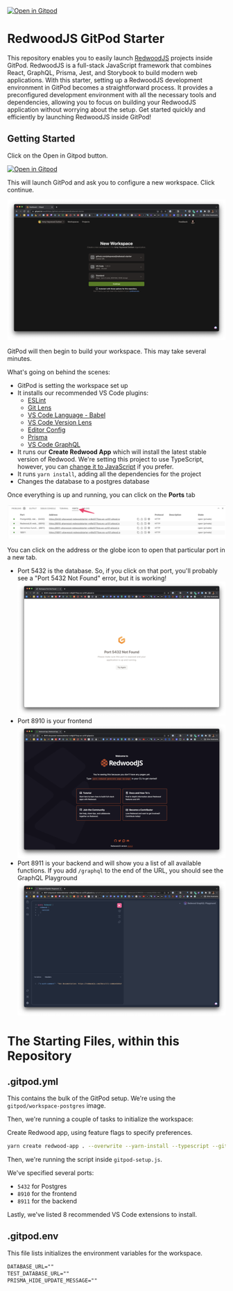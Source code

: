 [![Open in Gitpod](https://gitpod.io/button/open-in-gitpod.svg)](https://gitpod.io/#https://github.com/ahaywood/redwood-starter.git)

# RedwoodJS GitPod Starter

This repository enables you to easily launch [RedwoodJS](https://redwoodjs.com/) projects inside GitPod. RedwoodJS is a full-stack JavaScript framework that combines React, GraphQL, Prisma, Jest, and Storybook to build modern web applications. With this starter, setting up a RedwoodJS development environment in GitPod becomes a straightforward process. It provides a preconfigured development environment with all the necessary tools and dependencies, allowing you to focus on building your RedwoodJS application without worrying about the setup. Get started quickly and efficiently by launching RedwoodJS inside GitPod!

## Getting Started

Click on the Open in Gitpod button.

[![Open in Gitpod](https://gitpod.io/button/open-in-gitpod.svg)](https://gitpod.io/#https://github.com/ahaywood/redwood-starter.git)

This will launch GitPod and ask you to configure a new workspace. Click continue.

![GitPod New Workspace](images/gitpod-new-workspace.png)

GitPod will then begin to build your workspace. This may take several minutes.

What's going on behind the scenes:

- GitPod is setting the workspace set up
- It installs our recommended VS Code plugins:
  - [ESLint]()
  - [Git Lens]()
  - [VS Code Language - Babel]()
  - [VS Code Version Lens]()
  - [Editor Config]()
  - [Prisma]()
  - [VS Code GraphQL]()
- It runs our **Create Redwood App** which will install the latest stable version of Redwood. We're setting this project to use TypeScript, however, you can [change it to JavaScript]() if you prefer.
- It runs `yarn install`, adding all the dependencies for the project
- Changes the database to a postgres database

Once everything is up and running, you can click on the **Ports** tab

![GitPod Ports Tab](images/gitpod-ports.png)

You can click on the address or the globe icon to open that particular port in a new tab.

- Port 5432 is the database. So, if you click on that port, you'll probably see a "Port 5432 Not Found" error, but it is working!
  ![GitPod, Port 5432](images/gitpod-port-5432.png)
- Port 8910 is your frontend
  ![GitPod, Port 8910](images/gitpod-port-8910.png)
- Port 8911 is your backend and will show you a list of all available functions. If you add `/graphql` to the end of the URL, you should see the GraphQL Playground
  ![GraphQL Playground on GitPod](images/gitpod-graphql.png)

<!-- ## Restarting the Workspace -->
<!---->
<!-- If you need to restart the dev server, you can't just run `yarn rw dev`, you'll run into an "Invalid Host File" error. -->
<!---->
<!-- Since we’re running in a cloud workspace, URLs like `localhost:3000` should be converted to something like `3000-abc-123.ws-eu0.gitpod.io.` ([Additional documentation](https://www.gitpod.io/guides/gitpodify#invalid-host-header).) -->
<!---->
<!-- The following command allows us to forward the `--client-web-socket-url` to the GitPod URL. -->
<!---->
<!-- ```bash -->
<!-- yarn rw dev --fwd="--client-web-socket-url=ws$(gp url 8910 | cut -c 5-)/ws" -->
<!-- ``` -->

# The Starting Files, within this Repository

## .gitpod.yml

This contains the bulk of the GitPod setup. We're using the `gitpod/workspace-postgres` image.

Then, we're running a couple of tasks to initialize the workspace:

Create Redwood app, using feature flags to specify preferences.

```bash
yarn create redwood-app . --overwrite --yarn-install --typescript --git-init=false
```

Then, we're running the script inside `gitpod-setup.js`.

We've specified several ports:

- `5432` for Postgres
- `8910` for the frontend
- `8911` for the backend

Lastly, we've listed 8 recommended VS Code extensions to install.

## .gitpod.env

This file lists initializes the environment variables for the workspace.

```text
DATABASE_URL=""
TEST_DATABASE_URL=""
PRISMA_HIDE_UPDATE_MESSAGE=""
```
